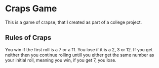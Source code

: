 # Craps Game
This is a game of crapse, that I created as part of a college project. 

## Rules of Craps
You win if the first roll is a 7 or a 11. You lose if it is a 2, 3 or 12. If you get neither then you continue rolling untill you either get the same number as your initial roll, meaning you win, if you get 7, you lose.